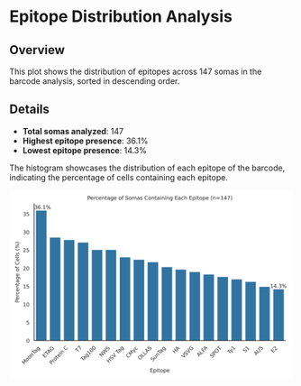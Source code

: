 # Epitope Distribution Analysis

## Overview
This plot shows the distribution of epitopes across 147 somas in the barcode analysis, sorted in descending order.

## Details
- **Total somas analyzed**: 147
- **Highest epitope presence**: 36.1%
- **Lowest epitope presence**: 14.3%

The histogram showcases the distribution of each epitope of the barcode, indicating the percentage of cells containing each epitope.

![Epitope Distribution](epitope_distribution.png)
